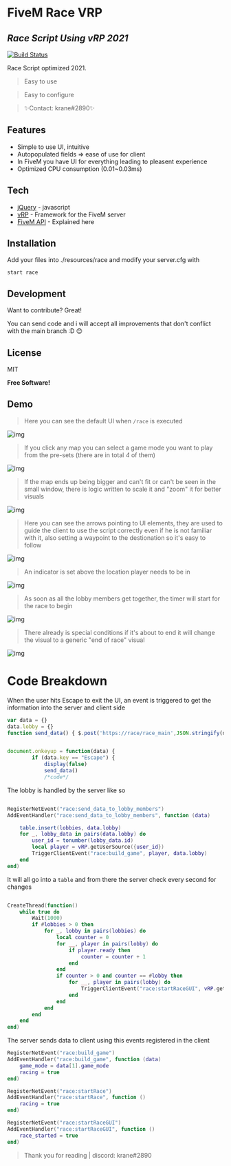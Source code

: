 # FiveM Race VRP
## _Race Script Using vRP 2021_

[![Build Status](https://travis-ci.org/joemccann/dillinger.svg?branch=master)](https://travis-ci.org/joemccann/dillinger)

Race Script optimized 2021.

> Easy to use

> Easy to configure

> ✨Contact: krane#2890✨

## Features

- Simple to use UI, intuitive
- Autopopulated fields => ease of use for client
- In FiveM you have UI for everything leading to pleasent experience
- Optimized CPU consumption (0.01~0.03ms)



## Tech

- [jQuery](https://github.com/jquery/jquery) - javascript
- [vRP](https://github.com/ImagicTheCat/vRP) - Framework for the FiveM server
- [FiveM API](https://github.com/citizenfx/fivem) - Explained here

## Installation

Add your files into ./resources/race and modify your server.cfg with
```
start race
```

## Development

Want to contribute? Great!

You can send code and i will accept all improvements that don't conflict with the main branch :D 😊

## License

MIT

**Free Software!**

## Demo

>Here you can see the default UI when `/race` is executed

![img](https://raw.githubusercontent.com/kranercc/FiveM_Race_vRP/main/docs/Screenshot_4.png)


>If you click any map you can select a game mode you want to play from the pre-sets (there are in total _4_ of them)

![img](https://raw.githubusercontent.com/kranercc/FiveM_Race_vRP/main/docs/different_game_mods.png)

>If the map ends up being bigger and can't fit or can't be seen in the small window, there is logic written to scale it and "zoom" it for better visuals

![img](https://raw.githubusercontent.com/kranercc/FiveM_Race_vRP/main/docs/zoom_on_selection.png)

>Here you can see the arrows pointing to UI elements, they are used to guide the client to use the script correctly even if he is not familiar with it, also setting a waypoint to the destionation so it's easy to follow

![img](https://raw.githubusercontent.com/kranercc/FiveM_Race_vRP/main/docs/basic%20ui%20info%20after%20invite%20to%20go%20to%20the%20start%20of%20race.png)

>An indicator is set above the location player needs to be in 

![img](https://raw.githubusercontent.com/kranercc/FiveM_Race_vRP/main/docs/indicator.png)

>As soon as all the lobby members get together, the timer will start for the race to begin 

![img](https://raw.githubusercontent.com/kranercc/FiveM_Race_vRP/main/docs/readysetgo.png)


>There already is special conditions if it's about to end it will change the visual to a generic "end of race" visual

![img](https://raw.githubusercontent.com/kranercc/FiveM_Race_vRP/main/docs/special_end_cp_visual.png)


# Code Breakdown

When the user hits Escape to exit the UI, an event is triggered to get the information into the server and client side

``` js
var data = {}
data.lobby = {}
function send_data() { $.post('https://race/race_main',JSON.stringify(data)) }


document.onkeyup = function(data) {
        if (data.key == "Escape") {
            display(false)
            send_data()
            /*code*/
```

The lobby is handled by the server like so
```lua

RegisterNetEvent("race:send_data_to_lobby_members")
AddEventHandler("race:send_data_to_lobby_members", function (data)    

    table.insert(lobbies, data.lobby) 
    for _, lobby_data in pairs(data.lobby) do
        user_id = tonumber(lobby_data.id)
        local player = vRP.getUserSource({user_id})
        TriggerClientEvent("race:build_game", player, data.lobby) 
    end
end)

```

It will all go into a `table` and from there the server check every second for changes


```lua

CreateThread(function()
    while true do
        Wait(1000)
        if #lobbies > 0 then
            for _, lobby in pairs(lobbies) do
                local counter = 0
                for __, player in pairs(lobby) do
                    if player.ready then
                        counter = counter + 1
                    end
                end
                if counter > 0 and counter == #lobby then
                    for __, player in pairs(lobby) do
                        TriggerClientEvent("race:startRaceGUI", vRP.getUserSource({tonumber(player.id)}))
                    end
                end
            end
        end
    end
end)
```


The server sends data to client using this events registered in the client

```lua
RegisterNetEvent("race:build_game")
AddEventHandler("race:build_game", function (data)
    game_mode = data[1].game_mode
    racing = true
end)

RegisterNetEvent("race:startRace")
AddEventHandler("race:startRace", function ()
    racing = true
end)

RegisterNetEvent("race:startRaceGUI")
AddEventHandler("race:startRaceGUI", function ()
    race_started = true
end)
```


> Thank you for reading | discord: krane#2890 


